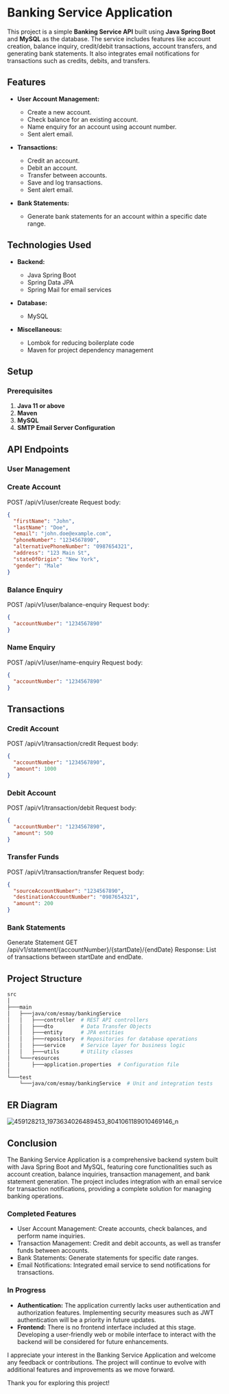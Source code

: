 # Banking Service Application

This project is a simple **Banking Service API** built using **Java Spring Boot** and **MySQL** as the database. The service includes features like account creation, balance inquiry, credit/debit transactions, account transfers, and generating bank statements. It also integrates email notifications for transactions such as credits, debits, and transfers.

## Features

- **User Account Management:**
  - Create a new account.
  - Check balance for an existing account.
  - Name enquiry for an account using account number.
  - Sent alert email.
  
- **Transactions:**
  - Credit an account.
  - Debit an account.
  - Transfer between accounts.
  - Save and log transactions.
  - Sent alert email.
  
- **Bank Statements:**
  - Generate bank statements for an account within a specific date range.

## Technologies Used

- **Backend:**
  - Java Spring Boot
  - Spring Data JPA
  - Spring Mail for email services

- **Database:**
  - MySQL
  
- **Miscellaneous:**
  - Lombok for reducing boilerplate code
  - Maven for project dependency management

## Setup

### Prerequisites

1. **Java 11 or above**
2. **Maven**
3. **MySQL**
4. **SMTP Email Server Configuration**

## API Endpoints
### User Management
### Create Account
POST /api/v1/user/create
Request body:

```json
{
  "firstName": "John",
  "lastName": "Doe",
  "email": "john.doe@example.com",
  "phoneNumber": "1234567890",
  "alternativePhoneNumber": "0987654321",
  "address": "123 Main St",
  "stateOfOrigin": "New York",
  "gender": "Male"
}
```
### Balance Enquiry
POST /api/v1/user/balance-enquiry
Request body:

```json
{
  "accountNumber": "1234567890"
}
```
### Name Enquiry
POST /api/v1/user/name-enquiry
Request body:

```json
{
  "accountNumber": "1234567890"
}
```
## Transactions
### Credit Account
POST /api/v1/transaction/credit
Request body:

```json
{
  "accountNumber": "1234567890",
  "amount": 1000
}
```
### Debit Account
POST /api/v1/transaction/debit
Request body:

```json
{
  "accountNumber": "1234567890",
  "amount": 500
}
```
### Transfer Funds
POST /api/v1/transaction/transfer
Request body:

```json
{
  "sourceAccountNumber": "1234567890",
  "destinationAccountNumber": "0987654321",
  "amount": 200
}
```
### Bank Statements
Generate Statement
GET /api/v1/statement/{accountNumber}/{startDate}/{endDate}
Response: List of transactions between startDate and endDate.

## Project Structure
```bash
src
│
├───main
│   ├───java/com/esmay/bankingService
│   │   ├───controller  # REST API controllers
│   │   ├───dto         # Data Transfer Objects
│   │   ├───entity      # JPA entities
│   │   ├───repository  # Repositories for database operations
│   │   ├───service     # Service layer for business logic
│   │   ├───utils       # Utility classes
│   └───resources
│       ├───application.properties  # Configuration file
│
└───test
    └───java/com/esmay/bankingService  # Unit and integration tests
```
## ER Diagram
![459128213_1973634026489453_8041061189010469146_n](https://github.com/user-attachments/assets/db285fa5-01c4-4747-a90c-c75a89347560)


## Conclusion

The Banking Service Application is a comprehensive backend system built with Java Spring Boot and MySQL, featuring core functionalities such as account creation, balance inquiries, transaction management, and bank statement generation. The project includes integration with an email service for transaction notifications, providing a complete solution for managing banking operations.

### Completed Features

- User Account Management: Create accounts, check balances, and perform name inquiries.
- Transaction Management: Credit and debit accounts, as well as transfer funds between accounts.
- Bank Statements: Generate statements for specific date ranges.
- Email Notifications: Integrated email service to send notifications for transactions.

### In Progress

- **Authentication:** The application currently lacks user authentication and authorization features. Implementing security measures such as JWT authentication will be a priority in future updates.
- **Frontend:** There is no frontend interface included at this stage. Developing a user-friendly web or mobile interface to interact with the backend will be considered for future enhancements.

I appreciate your interest in the Banking Service Application and welcome any feedback or contributions. The project will continue to evolve with additional features and improvements as we move forward.

Thank you for exploring this project!



